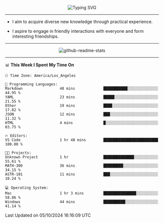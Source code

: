 <p align="center">
  <img src="https://readme-typing-svg.demolab.com?font=Fira+Code&weight=500&size=32&duration=2500&pause=1600&center=true&vCenter=true&random=false&width=1024&height=64&lines=Hi+there+%F0%9F%91%8B;I'm+delighted+you+could+make+it+here+%F0%9F%8E%89;I'm+Harry%2C+a+college+student+still+finding+my+way" alt="Typing SVG" />
</p>


---


- I aim to acquire diverse new knowledge through practical experience.

- I aspire to engage in friendly interactions with everyone and form interesting friendships.


---


<p align="center">
  <img src="https://github-readme-stats.vercel.app/api?username=Harry-Jing&show_icons=true" alt="github-readme-stats"/>
</p>


---

<!--START_SECTION:waka-->
📊 **This Week I Spent My Time On** 

```text
🕑︎ Time Zone: America/Los_Angeles

💬 Programming Languages: 
Markdown                 48 mins             ███████████░░░░░░░░░░░░░░   44.95 % 
YAML                     23 mins             █████░░░░░░░░░░░░░░░░░░░░   21.55 % 
Other                    19 mins             ████░░░░░░░░░░░░░░░░░░░░░   17.82 % 
JSON                     12 mins             ███░░░░░░░░░░░░░░░░░░░░░░   11.32 % 
HTML                     4 mins              █░░░░░░░░░░░░░░░░░░░░░░░░   03.75 % 

🔥 Editors: 
VS Code                  1 hr 48 mins        █████████████████████████   100.00 % 

🐱‍💻 Projects: 
Unknown Project          1 hr                ██████████████░░░░░░░░░░░   55.61 % 
MATH-300                 36 mins             █████████░░░░░░░░░░░░░░░░   34.15 % 
ASTR-101                 11 mins             ███░░░░░░░░░░░░░░░░░░░░░░   10.24 % 

💻 Operating System: 
Mac                      1 hr 3 mins         ███████████████░░░░░░░░░░   58.86 % 
Windows                  44 mins             ██████████░░░░░░░░░░░░░░░   41.14 % 
```


 Last Updated on 05/10/2024 16:16:09 UTC
<!--END_SECTION:waka-->
